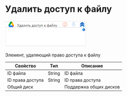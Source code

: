 # Удалить доступ к файлу

![](<../../../../.gitbook/assets/image (739).png>)

Элемент, удаляющий право доступа к файлу

| Свойство         | Тип    | Описание               |
| ---------------- | ------ | ---------------------- |
| ID файла         | String | ID файла               |
| ID права доступа | String | ID права доступа       |
| Общий диск       |        | Поддержка общих дисков |
